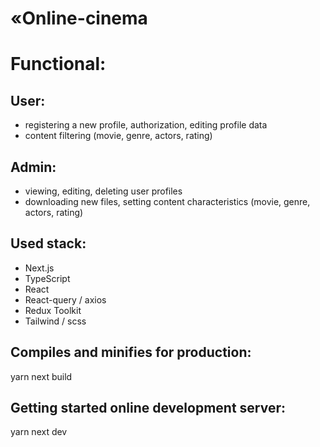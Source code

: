 # «Online-cinema

# Functional:

## User:

- registering a new profile, authorization, editing profile data
- content filtering (movie, genre, actors, rating)

## Admin:

- viewing, editing, deleting user profiles
- downloading new files, setting content characteristics (movie, genre, actors, rating)

## Used stack:

- Next.js
- TypeScript
- React
- React-query / axios
- Redux Toolkit
- Tailwind / scss

## Compiles and minifies for production:

yarn next build

## Getting started online development server:

yarn next dev
